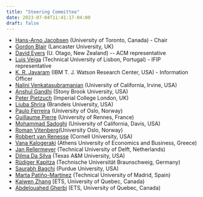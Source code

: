 ```yaml
---
title: "Steering Committee"
date: 2023-07-04T11:41:17-04:00
draft: false
---
```


* [Hans-Arno Jacobsen](https://www.eecg.utoronto.ca/~jacobsen/) (University of Toronto, Canada) - Chair
* [Gordon Blair](https://www.lancaster.ac.uk/people-profiles/gordon-blair) (Lancaster University, UK)
* [David Eyers](https://www.otago.ac.nz/computer-science/people/David_Eyers.html) (U. Otago, New Zealand) -- ACM representative
* [Luis Veiga](https://www.gsd.inesc-id.pt/~lveiga/) (Technical University of Lisbon, Portugal) - IFIP representative
* [K. R. Jayaram](http://www.jayaramkr.com) (IBM T. J. Watson Research Center, USA) - Information Officer
* [Nalini Venkatasubramanian](https://nalini.ics.uci.edu/) (University of California, Irvine, USA)
* [Anshul Gandhi](https://www3.cs.stonybrook.edu/~anshul/) (Stony Brook University, USA)
* [Peter Pietzuch](https://www.imperial.ac.uk/people/prp) (Imperial College London, UK)
* [Liuba Shrira](https://www.cs.brandeis.edu/~liuba/) (Brandeis University, USA)
* [Paulo Ferreira](https://www.mn.uio.no/ifi/english/people/aca/paulofe/) (University of Oslo, Norway)
* [Guillaume Pierre](http://www.globule.org/~gpierre/) (University of Rennes, France)
* [Mohammad Sadoghi](https://expolab.org/) (University of California, Davis, USA)
* [Roman Vitenberg](https://folk.universitetetioslo.no/romanvi/)(University Oslo, Norway)
* [Robbert van Renesse](https://www.cs.cornell.edu/home/rvr/) (Cornell University, USA)
* [Vana Kalogeraki](http://www2.cs.aueb.gr/~vana/) (Athens University of Economics and Business, Greece)
* [Jan Rellermeyer](https://www.tudelft.nl/en/eemcs/the-faculty/departments/software-technology/distributed-systems/people/jan-rellermeyer) (Technical University of Delft, Netherlands)
* [Dilma Da Silva](https://www.dilmadasilva.org/) (Texas A&M University, USA)
* [Rüdiger Kapitza](https://www.ibr.cs.tu-bs.de/users/kapitza/) (Technische Universität Braunschweig, Germany)
* [Saurabh Bagchi](https://bagchi.github.io/) (Purdue University, USA)
* [Marta Patiño-Martínez](http://lsd.ls.fi.upm.es/Members/mpatino) (Technical University of Madrid, Spain)
* [Kaiwen Zhang](https://www.etsmtl.ca/en/research/professors/kzhang) [ETS, University of Quebec, Canada)
* [Abdelouahed Gherbi](https://www.etsmtl.ca/en/research/professors/agherbi) (ETS, University of Quebec, Canada)
